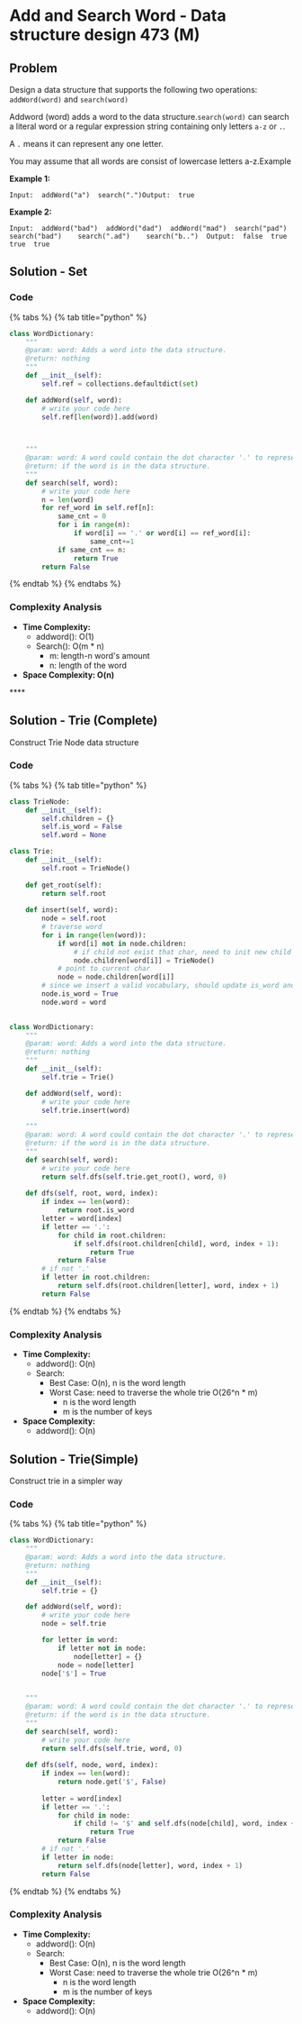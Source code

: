 # Add and Search Word - Data structure design 473 \(M\)

## Problem

Design a data structure that supports the following two operations: `addWord(word)` and `search(word)`

Addword \(word\) adds a word to the data structure.`search(word)` can search a literal word or a regular expression string containing only letters `a-z` or `.`.

A `.` means it can represent any one letter.

You may assume that all words are consist of lowercase letters a-z.Example

**Example 1:**

```text
Input:  addWord("a")  search(".")Output:  true
```

**Example 2:**

```text
Input:  addWord("bad")  addWord("dad")  addWord("mad")  search("pad")    search("bad")    search(".ad")    search("b..")  Output:  false  true  true  true
```

## Solution - Set

### Code

{% tabs %}
{% tab title="python" %}
```python
class WordDictionary:
    """
    @param: word: Adds a word into the data structure.
    @return: nothing
    """
    def __init__(self):
        self.ref = collections.defaultdict(set)

    def addWord(self, word):
        # write your code here
        self.ref[len(word)].add(word)

        

    """
    @param: word: A word could contain the dot character '.' to represent any one letter.
    @return: if the word is in the data structure.
    """
    def search(self, word):
        # write your code here
        n = len(word)
        for ref_word in self.ref[n]:
            same_cnt = 0
            for i in range(n):
                if word[i] == '.' or word[i] == ref_word[i]:
                    same_cnt+=1
            if same_cnt == n:
                return True
        return False
```
{% endtab %}
{% endtabs %}

### Complexity Analysis

* **Time Complexity:** 
  * addword\(\): O\(1\)
  * Search\(\):  O\(m \* n\)
    * m: length-n word's amount
    * n: length of the word
* **Space Complexity: O\(n\)**

\*\*\*\*

## Solution - Trie \(Complete\)

Construct Trie Node data structure 

### Code

{% tabs %}
{% tab title="python" %}
```python
class TrieNode:
    def __init__(self):
        self.children = {}
        self.is_word = False
        self.word = None

class Trie:
    def __init__(self):
        self.root = TrieNode()
    
    def get_root(self):
        return self.root
    
    def insert(self, word):
        node = self.root
        # traverse word
        for i in range(len(word)):
            if word[i] not in node.children:
                # if child not exist that char, need to init new child node
                node.children[word[i]] = TrieNode()
            # point to current char
            node = node.children[word[i]]
        # since we insert a valid vocabulary, should update is_word and word, when reaching the last node
        node.is_word = True
        node.word = word
    

class WordDictionary:
    """
    @param: word: Adds a word into the data structure.
    @return: nothing
    """
    def __init__(self):
        self.trie = Trie()

    def addWord(self, word):
        # write your code here
        self.trie.insert(word)

    """
    @param: word: A word could contain the dot character '.' to represent any one letter.
    @return: if the word is in the data structure.
    """
    def search(self, word):
        # write your code here
        return self.dfs(self.trie.get_root(), word, 0)
    
    def dfs(self, root, word, index):
        if index == len(word):
            return root.is_word
        letter = word[index]
        if letter == '.':
            for child in root.children:
                if self.dfs(root.children[child], word, index + 1):
                    return True
            return False
        # if not '.'
        if letter in root.children:
            return self.dfs(root.children[letter], word, index + 1)
        return False
```
{% endtab %}
{% endtabs %}

### Complexity Analysis

* **Time Complexity:**
  * addword\(\): O\(n\)
  * Search: 
    * Best Case: O\(n\), n is the word length
    * Worst Case: need to traverse the whole trie O\(26^n \* m\)
      * n is the word length
      * m is the number of keys
* **Space Complexity:**
  * addword\(\): O\(n\)

## Solution - Trie\(Simple\)

Construct trie in a simpler way

### Code

{% tabs %}
{% tab title="python" %}
```python
class WordDictionary:
    """
    @param: word: Adds a word into the data structure.
    @return: nothing
    """
    def __init__(self):
        self.trie = {}

    def addWord(self, word):
        # write your code here
        node = self.trie

        for letter in word:
            if letter not in node:
                node[letter] = {}
            node = node[letter]
        node['$'] = True
        

    """
    @param: word: A word could contain the dot character '.' to represent any one letter.
    @return: if the word is in the data structure.
    """
    def search(self, word):
        # write your code here
        return self.dfs(self.trie, word, 0)
    
    def dfs(self, node, word, index):
        if index == len(word):
            return node.get('$', False)
        
        letter = word[index]
        if letter == '.':
            for child in node:
                if child != '$' and self.dfs(node[child], word, index + 1):
                    return True
            return False
        # if not '.'
        if letter in node:
            return self.dfs(node[letter], word, index + 1)
        return False
```
{% endtab %}
{% endtabs %}

### Complexity Analysis

* **Time Complexity:**
  * addword\(\): O\(n\)
  * Search: 
    * Best Case: O\(n\), n is the word length
    * Worst Case: need to traverse the whole trie O\(26^n \* m\)
      * n is the word length
      * m is the number of keys
* **Space Complexity:**
  * addword\(\): O\(n\)

